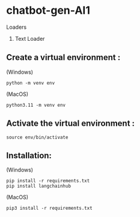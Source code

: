 # chatbot-gen-AI1

Loaders
1. Text Loader

## Create a virtual environment :

(Windows)
```
python -m venv env
```

(MacOS)
```
python3.11 -m venv env
```

## Activate the virtual environment :

```
source env/bin/activate
```

## Installation:
(Windows)
```
pip install -r requirements.txt
pip install langchainhub
```

(MacOS)

```
pip3 install -r requirements.txt
```